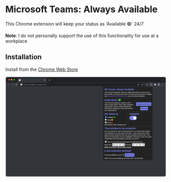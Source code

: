 # Microsoft Teams: Always Available

This Chrome extension will keep your status as 'Available 🟢' 24/7

**Note**: I do not personally support the use of this functionality for use at a workplace

## Installation

Install from the
[Chrome Web Store](https://chrome.google.com/webstore/detail/microsoft-teams-always-av/klbhkcdmilipmdaejfmhmphbdfiofoen?hl=en)

![Alt text](src/images/example_store_1280p.png?raw=true 'Title')

